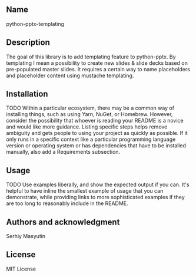 ## Name
python-pptx-templating

## Description
The goal of this library is to add templating feature to python-pptx.
By templating I mean a possibility to create new slides & slide decks based on pre-populated master slides.
It requires a certain way to name placeholders and placeholder content using mustache templating.

## Installation
TODO Within a particular ecosystem, there may be a common way of installing things, such as using Yarn, NuGet, or Homebrew. However, consider the possibility that whoever is reading your README is a novice and would like more guidance. Listing specific steps helps remove ambiguity and gets people to using your project as quickly as possible. If it only runs in a specific context like a particular programming language version or operating system or has dependencies that have to be installed manually, also add a Requirements subsection.

## Usage
TODO Use examples liberally, and show the expected output if you can. It's helpful to have inline the smallest example of usage that you can demonstrate, while providing links to more sophisticated examples if they are too long to reasonably include in the README.

## Authors and acknowledgment
Serhiy Masyutin

## License
MIT License
